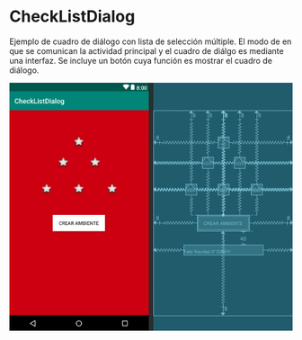 # CheckListDialog

Ejemplo de cuadro de diálogo con lista de selección múltiple. El modo de en que se comunican la actividad principal y el cuadro de diálgo es mediante una interfaz. Se incluye un botón cuya función es mostrar el cuadro de diálogo.

![Diseño de la interfaz](https://raw.githubusercontent.com/pmdmdam2/CheckListDialog/master/app/src/main/assets/dialog11.png)

